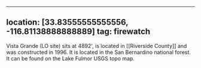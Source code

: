 
---
location: [33.83555555555556, -116.81138888888889]
tag: firewatch
---

Vista Grande (LO site) sits at 4892', is located in [[Riverside County]] and was constructed in 1996. It is located in the San Bernardino national forest. It can be found on the Lake Fulmor USGS topo map.
